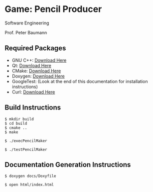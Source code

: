 # Game: Pencil Producer

Software Engineering 

Prof. Peter Baumann

## Required Packages
- GNU C++: [Download Here](https://gcc.gnu.org/install/)
- Qt: [Download Here](https://www.qt.io/download)
- CMake: [Download Here](https://cmake.org/install)
- Doxygen: [Download Here](https://sourceforge.net/projects/doxygen/)
- GoogleTest: (Look at the end of this documentation for installation instructions)
- Curl: [Download Here](https://curl.haxx.se)


## Build Instructions
```
$ mkdir build
$ cd build
$ cmake .. 
$ make
```
```
$ ./execPencilMaker
```
```
$ ./testPencilMaker
```

## Documentation Generation Instructions
```
$ doxygen docs/Doxyfile
```
```
$ open html/index.html
````
